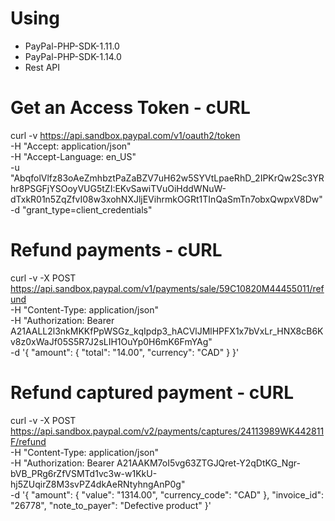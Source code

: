 # Using #
- PayPal-PHP-SDK-1.11.0
- PayPal-PHP-SDK-1.14.0
- Rest API

# Get an Access Token - cURL #
curl -v https://api.sandbox.paypal.com/v1/oauth2/token \
   -H "Accept: application/json" \
   -H "Accept-Language: en_US" \
   -u "AbqfolVlfz83oAeZmhbztPaZaBZV7uH62w5SYVtLpaeRhD_2IPKrQw2Sc3YRhr8PSGFjYSOoyVUG5tZI:EKvSawiTVuOiHddWNuW-dTxkR01n5ZqZfvI08w3xohNXJljEVihrmkOGRt1TInQaSmTn7obxQwpxV8Dw" \
   -d "grant_type=client_credentials"

# Refund payments - cURL #
curl -v -X POST https://api.sandbox.paypal.com/v1/payments/sale/59C10820M44455011/refund \
-H "Content-Type: application/json" \
-H "Authorization: Bearer A21AALL2l3nkMKKfPpWSGz_kqIpdp3_hACVlJMlHPFX1x7bVxLr_HNX8cB6Kv8z0xWaJf05S5R7J2sLIH1OuYp0H6mK6FmYAg" \
-d '{
  "amount": {
    "total": "14.00",
    "currency": "CAD"
  }
}'

# Refund captured payment - cURL #
curl -v -X POST https://api.sandbox.paypal.com/v2/payments/captures/24113989WK442811F/refund \
-H "Content-Type: application/json" \
-H "Authorization: Bearer A21AAKM7oI5vg63ZTGJQret-Y2qDtKG_Ngr-bVB_PRg6rZfVSMTd1vc3w-w1KkU-hj5ZUqirZ8M3svPZ4dkAeRNtyhngAnP0g" \
-d '{
  "amount": {
    "value": "1314.00",
    "currency_code": "CAD"
  },
  "invoice_id": "26778",
  "note_to_payer": "Defective product"
}'